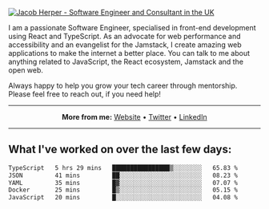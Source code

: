 [![Jacob Herper - Software Engineer and Consultant in the UK](https://res.cloudinary.com/jacobherper/image/upload/v1641506277/gh-image.png)](https://jacobherper.com/)

I am a passionate Software Engineer, specialised in front-end development using React and TypeScript. As an advocate for web performance and accessibility and an evangelist for the Jamstack, I create amazing web applications to make the internet a better place. You can talk to me about anything related to JavaScript, the React ecosystem, Jamstack and the open web.

Always happy to help you grow your tech career through mentorship. Please feel free to reach out, if you need help!

---

<p align="center">
  <strong>More from me:</strong> 
  <a href="https://jacobherper.com/">Website</a> •
  <a href="https://twitter.com/intent/follow?screen_name=jakeherp&tw_p=followbutton">Twitter</a> •
  <a href="https://www.linkedin.com/in/jacobherper/">LinkedIn</a>
</p>

---

## What I've worked on over the last few days:

<!--START_SECTION:waka-->

```txt
TypeScript   5 hrs 29 mins   ████████████████▒░░░░░░░░   65.83 %
JSON         41 mins         ██░░░░░░░░░░░░░░░░░░░░░░░   08.23 %
YAML         35 mins         █▓░░░░░░░░░░░░░░░░░░░░░░░   07.07 %
Docker       25 mins         █▒░░░░░░░░░░░░░░░░░░░░░░░   05.15 %
JavaScript   20 mins         █░░░░░░░░░░░░░░░░░░░░░░░░   04.08 %
```

<!--END_SECTION:waka-->
